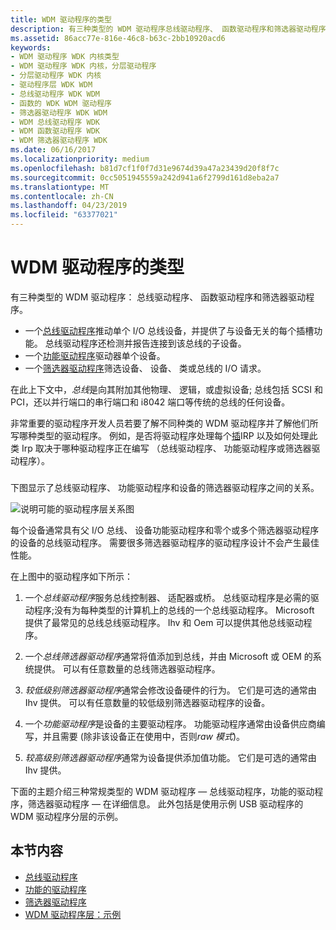 ```yaml
---
title: WDM 驱动程序的类型
description: 有三种类型的 WDM 驱动程序总线驱动程序、 函数驱动程序和筛选器驱动程序。
ms.assetid: 86acc77e-816e-46c8-b63c-2bb10920acd6
keywords:
- WDM 驱动程序 WDK 内核类型
- WDM 驱动程序 WDK 内核，分层驱动程序
- 分层驱动程序 WDK 内核
- 驱动程序层 WDK WDM
- 总线驱动程序 WDK WDM
- 函数的 WDK WDM 驱动程序
- 筛选器驱动程序 WDK WDM
- WDM 总线驱动程序 WDK
- WDM 函数驱动程序 WDK
- WDM 筛选器驱动程序 WDK
ms.date: 06/16/2017
ms.localizationpriority: medium
ms.openlocfilehash: b81d7cf1f0f7d31e9674d39a47a23439d20f8f7c
ms.sourcegitcommit: 0cc5051945559a242d941a6f2799d161d8eba2a7
ms.translationtype: MT
ms.contentlocale: zh-CN
ms.lasthandoff: 04/23/2019
ms.locfileid: "63377021"
---
```

# <a name="types-of-wdm-drivers"></a>WDM 驱动程序的类型


有三种类型的 WDM 驱动程序： 总线驱动程序、 函数驱动程序和筛选器驱动程序。




-   一个[总线驱动程序](bus-drivers.md)推动单个 I/O 总线设备，并提供了与设备无关的每个插槽功能。 总线驱动程序还检测并报告连接到该总线的子设备。
-   一个[功能驱动程序](function-drivers.md)驱动器单个设备。
-   一个[筛选器驱动程序](filter-drivers.md)筛选设备、 设备、 类或总线的 I/O 请求。

在此上下文中，*总线*是向其附加其他物理、 逻辑，或虚拟设备; 总线包括 SCSI 和 PCI，还以并行端口的串行端口和 i8042 端口等传统的总线的任何设备。

非常重要的驱动程序开发人员若要了解不同种类的 WDM 驱动程序并了解他们所写哪种类型的驱动程序。 例如，是否将驱动程序处理每个[插](implementing-plug-and-play.md)IRP 以及如何处理此类 Irp 取决于哪种驱动程序正在编写 （总线驱动程序、 功能驱动程序或筛选器驱动程序）。

### <a href="" id="possible-driver-layers"></a>

下图显示了总线驱动程序、 功能驱动程序和设备的筛选器驱动程序之间的关系。

![说明可能的驱动程序层关系图](images/drvlyr.png)

每个设备通常具有父 I/O 总线、 设备功能驱动程序和零个或多个筛选器驱动程序的设备的总线驱动程序。 需要很多筛选器驱动程序的驱动程序设计不会产生最佳性能。

在上图中的驱动程序如下所示：

1.  一个*总线驱动程序*服务总线控制器、 适配器或桥。 总线驱动程序是必需的驱动程序;没有为每种类型的计算机上的总线的一个总线驱动程序。 Microsoft 提供了最常见的总线总线驱动程序。 Ihv 和 Oem 可以提供其他总线驱动程序。

2.  一个*总线筛选器驱动程序*通常将值添加到总线，并由 Microsoft 或 OEM 的系统提供。 可以有任意数量的总线筛选器驱动程序。

3.  *较低级别筛选器驱动程序*通常会修改设备硬件的行为。 它们是可选的通常由 Ihv 提供。 可以有任意数量的较低级别筛选器驱动程序的设备。

4.  一个*功能驱动程序*是设备的主要驱动程序。 功能驱动程序通常由设备供应商编写，并且需要 (除非该设备正在使用中，否则*raw 模式*)。

5.  *较高级别筛选器驱动程序*通常为设备提供添加值功能。 它们是可选的通常由 Ihv 提供。

下面的主题介绍三种常规类型的 WDM 驱动程序 — 总线驱动程序，功能的驱动程序，筛选器驱动程序 — 在详细信息。 此外包括是使用示例 USB 驱动程序的 WDM 驱动程序分层的示例。

## <a name="in-this-section"></a>本节内容


-   [总线驱动程序](bus-drivers.md)
-   [功能的驱动程序](function-drivers.md)
-   [筛选器驱动程序](filter-drivers.md)
-   [WDM 驱动程序层：示例](wdm-driver-layers---an-example.md)

 

 




